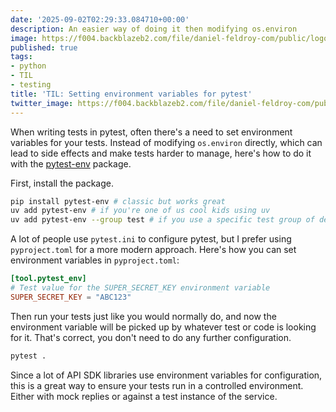 ```yaml
---
date: '2025-09-02T02:29:33.084710+00:00'
description: An easier way of doing it then modifying os.environ
image: https://f004.backblazeb2.com/file/daniel-feldroy-com/public/logos/til-1.png
published: true
tags:
- python
- TIL
- testing
title: 'TIL: Setting environment variables for pytest'
twitter_image: https://f004.backblazeb2.com/file/daniel-feldroy-com/public/logos/til-1.png
---
```


When writing tests in pytest, often there's a need to set environment variables for your tests. Instead of modifying `os.environ` directly, which can lead to side effects and make tests harder to manage, here's how to do it with the [pytest-env](https://pypi.org/project/pytest-env/) package.

First, install the package. 

```sh
pip install pytest-env # classic but works great
uv add pytest-env # if you're one of us cool kids using uv
uv add pytest-env --group test # if you use a specific test group of dependencies
```

A lot of people use `pytest.ini` to configure pytest, but I prefer using `pyproject.toml` for a more modern approach. Here's how you can set environment variables in `pyproject.toml`:

```toml
[tool.pytest_env]
# Test value for the SUPER_SECRET_KEY environment variable
SUPER_SECRET_KEY = "ABC123"
```

Then run your tests just like you would normally do, and now the environment variable will be picked up by whatever test or code is looking for it. That's correct, you don't need to do any further configuration.

```sh
pytest .
```
  
Since a lot of API SDK libraries use environment variables for configuration, this is a great way to ensure your tests run in a controlled environment. Either with mock replies or against a test instance of the service.